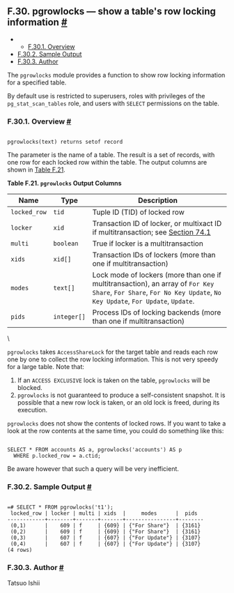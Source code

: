 ## F.30. pgrowlocks — show a table's row locking information [#](#PGROWLOCKS)

  * *   [F.30.1. Overview](pgrowlocks#PGROWLOCKS-OVERVIEW)
  * [F.30.2. Sample Output](pgrowlocks#PGROWLOCKS-SAMPLE-OUTPUT)
  * [F.30.3. Author](pgrowlocks#PGROWLOCKS-AUTHOR)

The `pgrowlocks` module provides a function to show row locking information for a specified table.

By default use is restricted to superusers, roles with privileges of the `pg_stat_scan_tables` role, and users with `SELECT` permissions on the table.

### F.30.1. Overview [#](#PGROWLOCKS-OVERVIEW)

```

pgrowlocks(text) returns setof record
```

The parameter is the name of a table. The result is a set of records, with one row for each locked row within the table. The output columns are shown in [Table F.21](pgrowlocks#PGROWLOCKS-COLUMNS "Table F.21. pgrowlocks Output Columns").

**Table F.21. `pgrowlocks` Output Columns**

| Name         | Type        | Description                                                                                                                                                       |
| ------------ | ----------- | ----------------------------------------------------------------------------------------------------------------------------------------------------------------- |
| `locked_row` | `tid`       | Tuple ID (TID) of locked row                                                                                                                                      |
| `locker`     | `xid`       | Transaction ID of locker, or multixact ID if multitransaction; see [Section 74.1](transaction-id "74.1. Transactions and Identifiers")                       |
| `multi`      | `boolean`   | True if locker is a multitransaction                                                                                                                              |
| `xids`       | `xid[]`     | Transaction IDs of lockers (more than one if multitransaction)                                                                                                    |
| `modes`      | `text[]`    | Lock mode of lockers (more than one if multitransaction), an array of `For Key Share`, `For Share`, `For No Key Update`, `No Key Update`, `For Update`, `Update`. |
| `pids`       | `integer[]` | Process IDs of locking backends (more than one if multitransaction)                                                                                               |

\

`pgrowlocks` takes `AccessShareLock` for the target table and reads each row one by one to collect the row locking information. This is not very speedy for a large table. Note that:

1. If an `ACCESS EXCLUSIVE` lock is taken on the table, `pgrowlocks` will be blocked.
2. `pgrowlocks` is not guaranteed to produce a self-consistent snapshot. It is possible that a new row lock is taken, or an old lock is freed, during its execution.

`pgrowlocks` does not show the contents of locked rows. If you want to take a look at the row contents at the same time, you could do something like this:

```

SELECT * FROM accounts AS a, pgrowlocks('accounts') AS p
  WHERE p.locked_row = a.ctid;
```

Be aware however that such a query will be very inefficient.

### F.30.2. Sample Output [#](#PGROWLOCKS-SAMPLE-OUTPUT)

```

=# SELECT * FROM pgrowlocks('t1');
 locked_row | locker | multi | xids  |     modes      |  pids
------------+--------+-------+-------+----------------+--------
 (0,1)      |    609 | f     | {609} | {"For Share"}  | {3161}
 (0,2)      |    609 | f     | {609} | {"For Share"}  | {3161}
 (0,3)      |    607 | f     | {607} | {"For Update"} | {3107}
 (0,4)      |    607 | f     | {607} | {"For Update"} | {3107}
(4 rows)
```

### F.30.3. Author [#](#PGROWLOCKS-AUTHOR)

Tatsuo Ishii